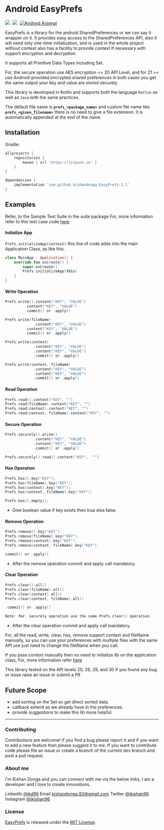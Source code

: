 # Android EasyPrefs

[![](https://jitpack.io/v/kishandonga/EasyPrefs.svg)](https://jitpack.io/#kishandonga/EasyPrefs)&nbsp;&nbsp;![](https://img.shields.io/badge/API-16%2B-brightgreen.svg?style=flat)&nbsp;&nbsp;[![Android Arsenal](https://img.shields.io/badge/Android%20Arsenal-EasyPrefs-brightgreen.svg?style=flat)](https://android-arsenal.com/details/1/8171)

EasyPrefs is a library for the android SharedPreferences or we can say it wrapper on it. It provides easy access to the SharedPreferences API, also it will need only one-time initialization, and is used in the whole project without context also has a facility to provide context if necessary with support encryption and decryption.

It supports all Primitive Data Types including Set.

For, the secure operation use AES encryption <= 20 API Level, and for 21 >= use Android-provided encrypted shared preferences in both cases you get the same output your key and value are stored securely.

This library is developed in Kotlin and supports both the language `Kotlin` as well as `Java` with the same practices.

The default file name is **`prefs_<package_name>`** and custom file name like **`prefs_<given_filename>`** there is no need to give a file extension. it is automatically appended at the end of the name.

## Installation
Gradle:

```groovy
allprojects {
    repositories {
        maven { url 'https://jitpack.io' }
    }
}

dependencies {
    implementation 'com.github.kishandonga:EasyPrefs:1.2'
}
```

## Examples

Refer, to the Sample Test Suite in the suite package
For, more information refer to this test case code [here](app/src/androidTest/java/com/sample/easyprefs/kotlin)

#### Initialize App

`Prefs.initializeApp(context)` this line of code adds into the main Application Class, as like this.

```kotlin
class MainApp : Application() {
    override fun onCreate() {
        super.onCreate()
        Prefs.initializeApp(this)
    }
}
```

#### Write Operation

```kotlin
Prefs.write().content("KEY", "VALUE")
	     .content("KEY", "VALUE")
	     .commit() or .apply()
```

```kotlin
Prefs.write(fileName)
       	     .content("KEY", "VALUE")
	     .content("KEY", "VALUE")
	     .commit() or .apply()
```

```kotlin
Prefs.write(context)
       	     .content("KEY", "VALUE")
       	     .content("KEY", "VALUE")
       	     .commit() or .apply()
```

```kotlin
Prefs.write(context, fileName)
       	     .content("KEY", "VALUE")
       	     .content("KEY", "VALUE")
       	     .commit() or .apply()
```

#### Read Operation

```kotlin
Prefs.read().content("KEY", "")
Prefs.read(fileName).content("KEY", "")
Prefs.read(context).content("KEY", "")
Prefs.read(context, fileName).content("KEY", "")
```

#### Secure Operation

```kotlin
Prefs.securely().write()
       	     .content("KEY", "VALUE")
       	     .content("KEY", "VALUE")
       	     .commit() or .apply()

Prefs.securely().read().content("KEY",  "")
```

#### Has Operation

```kotlin
Prefs.has().key("KEY");
Prefs.has(fileName).key("KEY");
Prefs.has(context).key("KEY");
Prefs.has(context, fileName).key("KEY");

Prefs.has().empty();
```
- Give boolean value if key exists then true else false.

#### Remove Operation

```kotlin
Prefs.remove().key("KEY").
Prefs.remove(fileName).key("KEY").
Prefs.remove(context).key("KEY").
Prefs.remove(context, fileName).key("KEY").

commit() or .apply()
```
-	After the remove operation commit and apply call mandatory.

#### Clear Operation

```kotlin
Prefs.clear().all()
Prefs.clear(fileName).all()
Prefs.clear(context).all()
Prefs.clear(context, fileName).all()

.commit() or .apply()

Note: for, securely operation use the same Prefs.clear() operation.
```
-	After the clear operation commit and apply call mandatory.

For, all the read, write, clear, has, remove support context and fileName manually, so you can use your preferences with multiple files with the same API use just need to change the fileName when you call.

If you pass context manually then no need to initialize lib on the application class, For, more information refer [here](app/src/androidTest/java/com/sample/easyprefs)

This library tested on the API levels 20, 26, 29, and 30 if you found any bug or issue raise an issue or submit a PR

## Future Scope
- add sorting on the Set so get direct sorted data.
- callback extend as we already have in the preferences.
- provide suggestions to make this lib more helpful.

---

### Contributing

Contributions are welcome! If you find a bug please report it and if you want to add a new feature then please suggest it to me. If you want to contribute code please file an issue or create a branch of the current dev branch and post a pull request.

### About me

I'm Kishan Donga and you can connect with me via the below links, I am a developer and I love to create innovations.

LinkedIn [@ikd96](https://www.linkedin.com/in/ikd96/) 
Email [kishandonga.92@gmail.com](mailto:kishandonga.92@gmail.com)
Twitter [@ikishan96](https://twitter.com/ikishan96) 
Instagram [@ikishan96](https://www.instagram.com/ikishan96/)

### License

[EasyPrefs](https://github.com/kishandonga/EasyPrefs)  is released under the [MIT License](https://github.com/kishandonga/EasyPrefs/blob/master/LICENSE.md).
